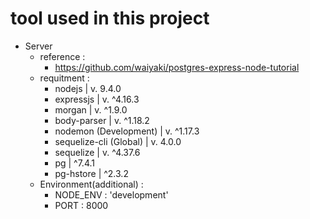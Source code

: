 # tool used in this project
- Server 
    - reference : 
        - https://github.com/waiyaki/postgres-express-node-tutorial
    - requitment : 
        - nodejs                         | v. 9.4.0
        - expressjs                      | v. ^4.16.3
        - morgan                         | v. ^1.9.0
        - body-parser                    | v. ^1.18.2
        - nodemon (Development)          | v. ^1.17.3
        - sequelize-cli (Global)         | v. 4.0.0
        - sequelize                      | v. ^4.37.6    
        - pg                             | ^7.4.1
        - pg-hstore                      | ^2.3.2
    - Environment(additional) :
        - NODE_ENV : 'development'
        - PORT : 8000
